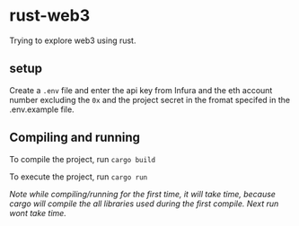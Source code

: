 # rust-web3

Trying to explore web3 using rust. 

## setup

Create a `.env` file and enter the api key from Infura and the eth account number excluding the `0x` and the project secret in the fromat specifed in the .env.example file.

## Compiling and running

To compile the project, run
`cargo build`

To execute the project, run
`cargo run`

*Note while compiling/running for the first time, it will take time, because cargo will compile the all libraries used during the first compile. Next run wont take time.*
